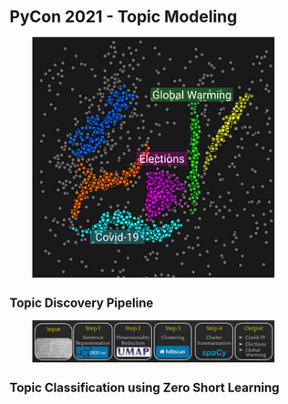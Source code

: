 # PyCon 2021 - Topic Modeling

<p align="center">
  <img src="./img/topic_clustering.png" alt="Topics Clustering" width="425">
</p>



## Topic Discovery Pipeline
<p align="center">
  <img src="./img/topic_discovery_pipeline.png" alt="Topic Discovery Pipeline" width="425">
</p>


## Topic Classification using Zero Short Learning
